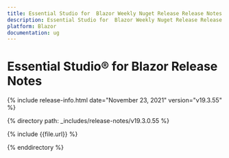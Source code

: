 ```yaml
---
title: Essential Studio for  Blazor Weekly Nuget Release Release Notes  
description: Essential Studio for  Blazor Weekly Nuget Release Release Notes  
platform: Blazor
documentation: ug
---
```


# Essential Studio&reg; for  Blazor  Release Notes  

{% include release-info.html date="November 23, 2021"  version="v19.3.55" %} 


{% directory path: _includes/release-notes/v19.3.0.55 %}

{% include {{file.url}} %}

{% enddirectory %}
